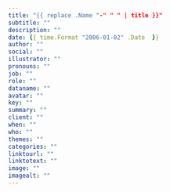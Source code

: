 ```yaml
---
title: "{{ replace .Name "-" " " | title }}"
subtitle: ""
description: ""
date: {{ time.Format "2006-01-02" .Date  }}
author: ""
social: ""
illustrator: ""
pronouns: ""
job: ""
role: ""
dataname: ""
avatar: ""
key: ""
summary: ""
client: ""
when: ""
who: ""
themes: ""
categories: ""
linktourl: ""
linktotext: ""
image: ""
imagealt: ""
---
```


